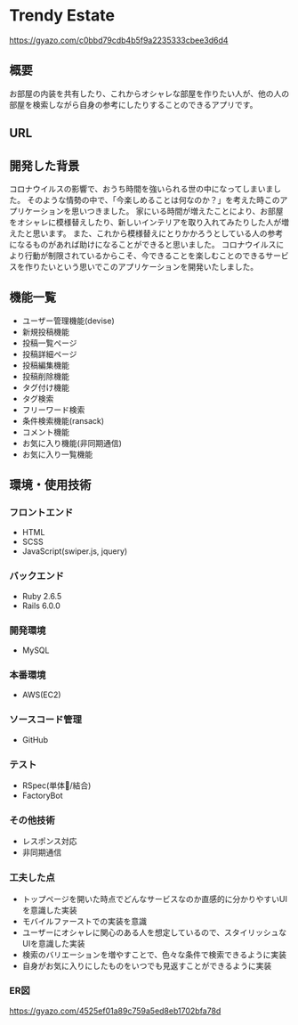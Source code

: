 
# Trendy Estate
https://gyazo.com/c0bbd79cdb4b5f9a2235333cbee3d6d4

## 概要
お部屋の内装を共有したり、これからオシャレな部屋を作りたい人が、他の人の部屋を検索しながら自身の参考にしたりすることのできるアプリです。

## URL

## 開発した背景
コロナウイルスの影響で、おうち時間を強いられる世の中になってしまいました。
そのような情勢の中で、「今楽しめることは何なのか？」を考えた時このアプリケーションを思いつきました。
家にいる時間が増えたことにより、お部屋をオシャレに模様替えしたり、新しいインテリアを取り入れてみたりした人が増えたと思います。
また、これから模様替えにとりかかろうとしている人の参考になるものがあれば助けになることができると思いました。
コロナウイルスにより行動が制限されているからこそ、今できることを楽しむことのできるサービスを作りたいという思いでこのアプリケーションを開発いたしました。

## 機能一覧
- ユーザー管理機能(devise)
- 新規投稿機能
- 投稿一覧ページ
- 投稿詳細ページ
- 投稿編集機能
- 投稿削除機能
- タグ付け機能
- タグ検索
- フリーワード検索
- 条件検索機能(ransack)
- コメント機能
- お気に入り機能(非同期通信)
- お気に入り一覧機能

## 環境・使用技術
### フロントエンド
- HTML
- SCSS
- JavaScript(swiper.js, jquery)

### バックエンド

- Ruby 2.6.5
- Rails 6.0.0

### 開発環境
- MySQL

### 本番環境
- AWS(EC2)

### ソースコード管理
- GitHub

### テスト
- RSpec(単体/結合)
- FactoryBot

### その他技術
- レスポンス対応
- 非同期通信

### 工夫した点
- トップページを開いた時点でどんなサービスなのか直感的に分かりやすいUIを意識した実装
- モバイルファーストでの実装を意識
- ユーザーにオシャレに関心のある人を想定しているので、スタイリッシュなUIを意識した実装
- 検索のバリエーションを増やすことで、色々な条件で検索できるように実装
- 自身がお気に入りにしたものをいつでも見返すことができるように実装

### ER図
https://gyazo.com/4525ef01a89c759a5ed8eb1702bfa78d

